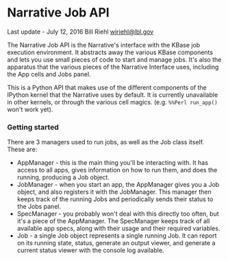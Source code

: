 # Narrative Job API

Last update - July 12, 2016
Bill Riehl <wjriehl@lbl.gov>

The Narrative Job API is the Narrative's interface with the KBase job execution environment. It abstracts away the various KBase components and lets you use small pieces of code to start and manage jobs. It's also the apparatus that the various pieces of the Narrative Interface uses, including the App cells and Jobs panel.

This is a Python API that makes use of the different components of the IPython kernel that the Narrative uses by default. It is currently unavailable in other kernels, or through the various cell magics. (e.g. `%%Perl run_app()` won't work yet).

### Getting started

There are 3 managers used to run jobs, as well as the Job class itself. These are:
* AppManager - this is the main thing you'll be interacting with. It has access to all apps, gives information on how to run them, and does the running, producing a Job object.
* JobManager - when you start an app, the AppManager gives you a Job object, and also registers it with the JobManager. This manager then keeps track of the running Jobs and periodically sends their status to the Jobs panel.
* SpecManager - you probably won't deal with this directly too often, but it's a piece of the AppManager. The SpecManager keeps track of all available app specs, along with their usage and their required variables.
* Job - a single Job object represents a single running Job. It can report on its running state, status, generate an output viewer, and generate a current status viewer with the console log available.

```Python
